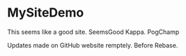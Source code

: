 # MySiteDemo

This seems like a good site.
SeemsGood Kappa.
PogChamp

Updates made on GitHub website remptely.
Before Rebase.
